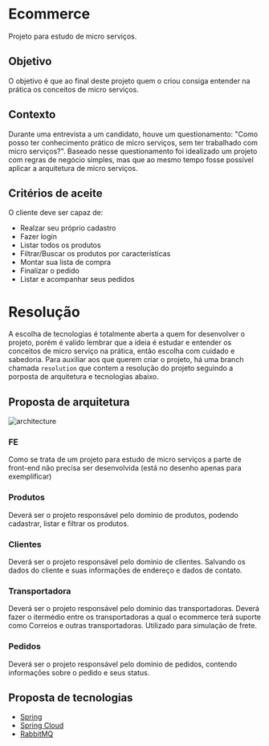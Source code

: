 # Ecommerce

Projeto para estudo de micro serviços.

## Objetivo

O objetivo é que ao final deste projeto quem o criou consiga entender na prática os conceitos de micro serviços.

## Contexto

Durante uma entrevista a um candidato, houve um questionamento: "Como posso ter conhecimento prático de micro serviços, sem ter trabalhado com micro serviços?". Baseado nesse questionamento foi idealizado um projeto com regras de negócio simples, mas que ao mesmo tempo fosse possível aplicar a arquitetura de micro serviços.

## Critérios de aceite

O cliente deve ser capaz de:

- Realzar seu próprio cadastro
- Fazer login
- Listar todos os produtos
- Filtrar/Buscar os produtos por características
- Montar sua lista de compra
- Finalizar o pedido
- Listar e acompanhar seus pedidos

# Resolução

A escolha de tecnologias é totalmente aberta a quem for desenvolver o projeto, porém é valido lembrar que a ideia é estudar e entender os conceitos de micro serviço na prática, então escolha com cuidado e sabedoria. Para auxiliar aos que querem criar o projeto, há uma branch chamada `resolution` que contem a resolução do projeto seguindo a porposta de arquitetura e tecnologias abaixo.

## Proposta de arquitetura

![architecture](https://github.com/LeonardoFerreiraa/ecommerce/raw/master/diagrams/architecture.png)

### FE

Como se trata de um projeto para estudo de micro serviços a parte de front-end não precisa ser desenvolvida (está no desenho apenas para exemplificar)

### Produtos

Deverá ser o projeto responsável pelo dominio de produtos, podendo cadastrar, listar e filtrar os produtos.

### Clientes 

Deverá ser o projeto responsável pelo dominio de clientes. Salvando os dados do cliente e suas informações de endereço e dados de contato.

### Transportadora

Deverá ser o projeto responsável pelo dominio das transportadoras. Deverá fazer o itermédio entre os transportadoras a qual o ecommerce terá suporte como Correios e outras transportadoras. Utilizado para simulação de frete.

### Pedidos

Deverá ser o projeto responsável pelo dominio de pedidos, contendo informações sobre o pedido e seus status.

## Proposta de tecnologias

- [Spring](https://spring.io)
- [Spring Cloud](https://spring.io/projects/spring-cloud)
- [RabbitMQ](https://www.rabbitmq.com)
